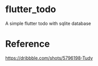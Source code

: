# flutter_todo
A simple flutter todo with sqlite database

# Reference
https://dribbble.com/shots/5796198-Tudy
